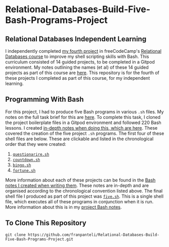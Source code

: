 # Relational-Databases-Build-Five-Bash-Programs-Project
## Relational Databases Independent Learning
I independently completed [my fourth project](https://www.freecodecamp.org/learn/relational-database/learn-bash-scripting-by-building-five-programs/build-five-programs) in freeCodeCamp's [Relational Databases course](https://www.freecodecamp.org/learn/relational-database/) to improve my shell scripting skills with Bash. This curriculum consisted of 14 guided projects, to be completed in a Gitpod environment. My notes outlining the names (et al) of these 14 guided projects as part of this course are [here](https://github.com/franpanteli/Relational-Databases-Build-Five-Bash-Programs-Project/blob/main/0%20relational-databases-course-overview.txt). This repository is for the fourth of these projects I completed as part of this course, for my independent learning. 

## Programming With Bash 
For this project, I had to produce five Bash programs in various `.sh` files. My notes on the full task brief for this are [here](https://github.com/franpanteli/Relational-Databases-Build-Five-Bash-Programs-Project/blob/main/1%20project-task-notes.txt). To complete this task, I cloned the project boilerplate files in a Gitpod environment and followed 220 Bash lessons. I created [in-depth notes when doing this, which are here](https://github.com/franpanteli/Relational-Databases-Build-Five-Bash-Programs-Project/blob/main/2%20relational-databases-build-five-bash-programs-project-guided-course-notes.txt). These covered the creation of the five project `.sh` programs. The first four of these shell files are below. These are clickable and listed in the chronological order that they were created:
1. [`questionarire.sh`](https://github.com/franpanteli/Relational-Databases-Build-Five-Bash-Programs-Project/blob/main/questionnaire.sh) 
2. [`countdown.sh`](https://github.com/franpanteli/Relational-Databases-Build-Five-Bash-Programs-Project/blob/main/countdown.sh)
3. [`bingo.sh`](https://github.com/franpanteli/Relational-Databases-Build-Five-Bash-Programs-Project/blob/main/bingo.sh)
4. [`fortune.sh`](https://github.com/franpanteli/Relational-Databases-Build-Five-Bash-Programs-Project/blob/main/fortune.sh)

More information about each of these projects can be found in the [Bash notes I created when writing them](https://github.com/franpanteli/Relational-Databases-Build-Five-Bash-Programs-Project/blob/main/2%20relational-databases-build-five-bash-programs-project-guided-course-notes.txt). These notes are in-depth and are organised according to the chronological convention listed above. The final shell file I produced as part of this project was [`five.sh`](https://github.com/franpanteli/Relational-Databases-Build-Five-Bash-Programs-Project/blob/main/five.sh). This is a single shell file, which executes all of these programs in conjunction when it is run. More information about this is in my [project Bash notes](https://github.com/franpanteli/Relational-Databases-Build-Five-Bash-Programs-Project/blob/main/2%20relational-databases-build-five-bash-programs-project-guided-course-notes.txt). 

## To Clone This Repository
```
git clone https://github.com/franpanteli/Relational-Databases-Build-Five-Bash-Programs-Project.git
```
